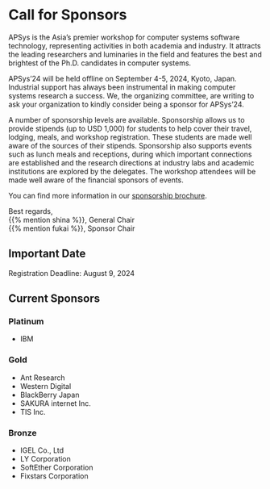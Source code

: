 # Call for Sponsors

APSys is the Asia’s premier workshop for computer systems software technology, representing activities in both academia and industry. It attracts the leading researchers and luminaries in the field and features the best and brightest of the Ph.D. candidates in computer systems.

APSys’24 will be held offline on September 4-5, 2024, Kyoto, Japan. Industrial support has always been instrumental in making computer systems research a success. We, the organizing committee, are writing to ask your organization to kindly consider being a sponsor for APSys’24.

A number of sponsorship levels are available. Sponsorship allows us to provide stipends (up to USD 1,000) for students to help cover their travel, lodging, meals, and workshop registration. These students are made well aware of the sources of their stipends. Sponsorship also supports events such as lunch meals and receptions, during which important connections are established and the research directions at industry labs and academic institutions are explored by the delegates. The workshop attendees will be made well aware of the financial sponsors of events.

You can find more information in our [sponsorship brochure](cfsponsor.pdf).

Best regards,<br>
{{% mention shina %}}, General Chair<br>
{{% mention fukai %}}, Sponsor Chair

## Important Date

Registration Deadline: August 9, 2024<br>

## Current Sponsors

### Platinum

- IBM

### Gold

- Ant Research
- Western Digital
- BlackBerry Japan
- SAKURA internet Inc.
- TIS Inc.
</div>

### Bronze

- IGEL Co., Ltd
- LY Corporation
- SoftEther Corporation
- Fixstars Corporation
